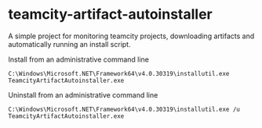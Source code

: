 teamcity-artifact-autoinstaller
===============================
A simple project for monitoring teamcity projects, downloading artifacts and automatically running an install script.

Install from an administrative command line

    C:\Windows\Microsoft.NET\Framework64\v4.0.30319\installutil.exe TeamcityArtifactAutoinstaller.exe

Uninstall from an administrative command line

    C:\Windows\Microsoft.NET\Framework64\v4.0.30319\installutil.exe /u TeamcityArtifactAutoinstaller.exe
